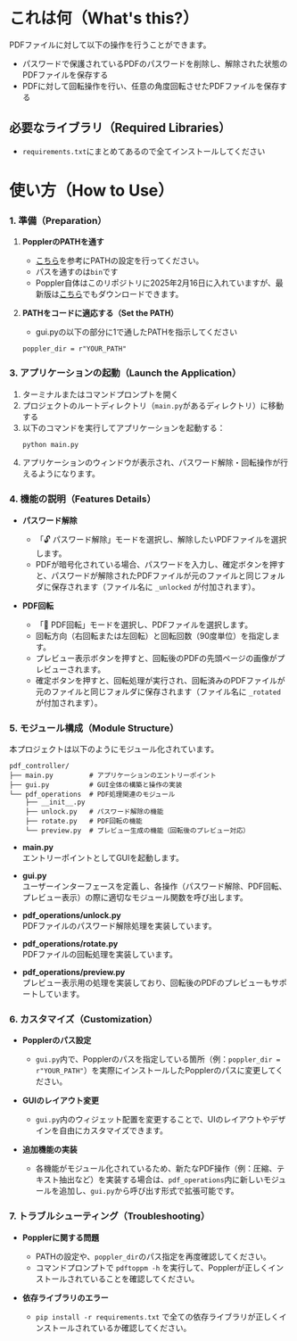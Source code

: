 # これは何（What's this?）
PDFファイルに対して以下の操作を行うことができます。
- パスワードで保護されているPDFのパスワードを削除し、解除された状態のPDFファイルを保存する
- PDFに対して回転操作を行い、任意の角度回転させたPDFファイルを保存する

## 必要なライブラリ（Required Libraries）
- `requirements.txt`にまとめてあるので全てインストールしてください

# 使い方（How to Use）
### 1. 準備（Preparation）
1. **PopplerのPATHを通す**
   - [こちら](https://atmarkit.itmedia.co.jp/ait/articles/1805/11/news035.html)を参考にPATHの設定を行ってください。
   - パスを通すのは`bin`です
   - Poppler自体はこのリポジトリに2025年2月16日に入れていますが、最新版は[こちら](https://github.com/oschwartz10612/poppler-windows?tab=readme-ov-file)でもダウンロードできます。

2. **PATHをコードに適応する（Set the PATH）**
   - gui.pyの以下の部分に1で通したPATHを指示してください
   ```
   poppler_dir = r"YOUR_PATH"
   ```

### **3. アプリケーションの起動（Launch the Application）**
1. ターミナルまたはコマンドプロンプトを開く
2. プロジェクトのルートディレクトリ（`main.py`があるディレクトリ）に移動する
3. 以下のコマンドを実行してアプリケーションを起動する：
   ```bash
   python main.py
   ```
4. アプリケーションのウィンドウが表示され、パスワード解除・回転操作が行えるようになります。

### **4. 機能の説明（Features Details）**
- **パスワード解除**
  - 「🔓 パスワード解除」モードを選択し、解除したいPDFファイルを選択します。
  - PDFが暗号化されている場合、パスワードを入力し、確定ボタンを押すと、パスワードが解除されたPDFファイルが元のファイルと同じフォルダに保存されます（ファイル名に `_unlocked` が付加されます）。

- **PDF回転**
  - 「🔄 PDF回転」モードを選択し、PDFファイルを選択します。
  - 回転方向（右回転または左回転）と回転回数（90度単位）を指定します。
  - プレビュー表示ボタンを押すと、回転後のPDFの先頭ページの画像がプレビューされます。
  - 確定ボタンを押すと、回転処理が実行され、回転済みのPDFファイルが元のファイルと同じフォルダに保存されます（ファイル名に `_rotated` が付加されます）。

### **5. モジュール構成（Module Structure）**
本プロジェクトは以下のようにモジュール化されています。

```
pdf_controller/
├── main.py         # アプリケーションのエントリーポイント
├── gui.py          # GUI全体の構築と操作の実装
└── pdf_operations  # PDF処理関連のモジュール
    ├── __init__.py
    ├── unlock.py   # パスワード解除の機能
    ├── rotate.py   # PDF回転の機能
    └── preview.py  # プレビュー生成の機能（回転後のプレビュー対応）
```

- **main.py**  
  エントリーポイントとしてGUIを起動します。

- **gui.py**  
  ユーザーインターフェースを定義し、各操作（パスワード解除、PDF回転、プレビュー表示）の際に適切なモジュール関数を呼び出します。

- **pdf_operations/unlock.py**  
  PDFファイルのパスワード解除処理を実装しています。

- **pdf_operations/rotate.py**  
  PDFファイルの回転処理を実装しています。

- **pdf_operations/preview.py**  
  プレビュー表示用の処理を実装しており、回転後のPDFのプレビューもサポートしています。

### **6. カスタマイズ（Customization）**
- **Popplerのパス設定**
  - `gui.py`内で、Popplerのパスを指定している箇所（例：`poppler_dir = r"YOUR_PATH"`）を実際にインストールしたPopplerのパスに変更してください。

- **GUIのレイアウト変更**
  - `gui.py`内のウィジェット配置を変更することで、UIのレイアウトやデザインを自由にカスタマイズできます。

- **追加機能の実装**
  - 各機能がモジュール化されているため、新たなPDF操作（例：圧縮、テキスト抽出など）を実装する場合は、`pdf_operations`内に新しいモジュールを追加し、`gui.py`から呼び出す形式で拡張可能です。

### **7. トラブルシューティング（Troubleshooting）**
- **Popplerに関する問題**
  - PATHの設定や、`poppler_dir`のパス指定を再度確認してください。
  - コマンドプロンプトで `pdftoppm -h` を実行して、Popplerが正しくインストールされていることを確認してください。

- **依存ライブラリのエラー**
  - `pip install -r requirements.txt` で全ての依存ライブラリが正しくインストールされているか確認してください。
